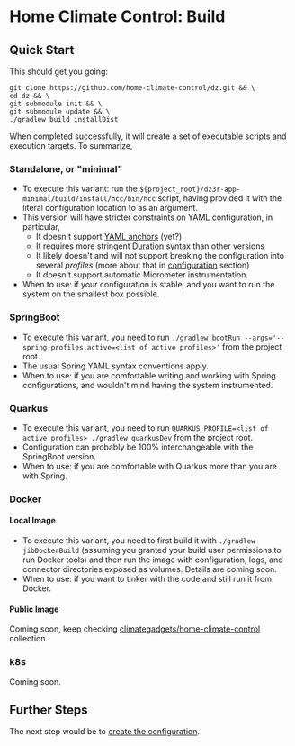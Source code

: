 Home Climate Control: Build
==
## Quick Start
This should get you going:

```
git clone https://github.com/home-climate-control/dz.git && \
cd dz && \
git submodule init && \
git submodule update && \
./gradlew build installDist
```

When completed successfully, it will create a set of executable scripts and execution targets. To summarize,
### Standalone, or "minimal"
* To execute this variant: run the `${project_root}/dz3r-app-minimal/build/install/hcc/bin/hcc` script, having provided it with the literal configuration location to as an argument.
* This version will have stricter constraints on YAML configuration, in particular,
  * It doesn't support [YAML anchors]() (yet?)
  * It requires more stringent [Duration](https://docs.oracle.com/javase/8/docs/api/java/time/Duration.html#parse-java.lang.CharSequence-) syntax than other versions
  * It likely doesn't and will not support breaking the configuration into several _profiles_ (more about that in [configuration](./configuration/index.md) section)
  * It doesn't support automatic Micrometer instrumentation.
* When to use: if your configuration is stable, and you want to run the system on the smallest box possible.

### SpringBoot
* To execute this variant, you need to run `./gradlew bootRun --args='--spring.profiles.active=<list of active profiles>'` from the project root.
* The usual Spring YAML syntax conventions apply.
* When to use: if you are comfortable writing and working with Spring configurations, and wouldn't mind having the system instrumented.


### Quarkus
* To execute this variant, you need to run `QUARKUS_PROFILE=<list of active profiles> ./gradlew quarkusDev` from the project root.
* Configuration can probably be 100% interchangeable with the SpringBoot version.
* When to use: if you are comfortable with Quarkus more than you are with Spring.

### Docker
#### Local Image
* To execute this variant, you need to first build it with `./gradlew jibDockerBuild` (assuming you granted your build user permissions to run Docker tools) and then run the image with configuration, logs, and connector directories exposed as volumes. Details are coming soon.
* When to use: if you want to tinker with the code and still run it from Docker.

#### Public Image
Coming soon, keep checking [climategadgets/home-climate-control](https://hub.docker.com/repository/docker/climategadgets/home-climate-control/) collection.

### k8s
Coming soon.

## Further Steps
The next step would be to [create the configuration](../configuration/index.md).
